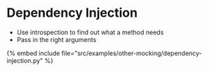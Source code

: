 # Dependency Injection


* Use introspection to find out what a method needs
* Pass in the right arguments

{% embed include file="src/examples/other-mocking/dependency-injection.py" %}


